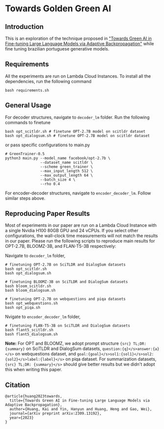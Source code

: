 # Towards Golden Green AI

## Introduction
This is an exploration of the technique proposed in ["Towards Green AI in Fine-tuning Large Language Models via Adaptive Backpropagation"](https://arxiv.org/abs/2309.13192) while fine tuning brazilian portuguese generative models.

## Requirements
All the experiments are run on Lambda Cloud Instances. To install all the dependencies, run the following command
```
bash requirements.sh
```
## General Usage
For decoder structures, navigate to `decoder_lm` folder. Run the following commands to finetune

```
bash opt_scitldr.sh # finetune OPT-2.7B model on scitldr dataset
bash opt_dialogsum.sh # finetune OPT-2.7B model on scitldr dataset
```

or pass specific configurations to main.py

```
# GreenTrainer-0.5
python3 main.py --model_name facebook/opt-2.7b \
                --dataset_name scitldr \
                --scheme green_trainer \
                --max_input_length 512 \
                --max_output_length 64 \
                --batch_size 4 \
                --rho 0.4
```

For encoder-decoder structures, navigate to `encoder_decoder_lm`. Follow similar steps above.

## Reproducing Paper Results
Most of experiments in our paper are run on a Lambda Cloud Instance with a single Nvidia H100 80GB GPU and 24 vCPUs. If you select other configurations, the wall-clock time measurements will not match the results in our paper. Please run the following scripts to reproduce main results for OPT-2.7B, BLOOMZ-3B, and FLAN-T5-3B respectively:

Navigate to `decoder_lm` folder,
```
# finetuning OPT-2.7B on SciTLDR and DialogSum datasets
bash opt_scitldr.sh
bash opt_dialogsum.sh

# finetuning BLOOMZ-3B on SciTLDR and DialogSum datasets
bash bloom_scitldr.sh
bash bloom_dialogsum.sh

# finetuning OPT-2.7B on webquestions and piqa datasets
bash opt_webquestions.sh
bash opt_piqa.sh
```
Nvigate to `encoder_decoder_lm` folder,
```
# finetuning FLAN-T5-3B on SciTLDR and DialogSum datasets
bash flant5_scitldr.sh
bash flant5_dialogsum.sh
```
**Note:** For OPT and BLOOMZ, we adopt prompt structure `{src} TL;DR: {summary}` on SciTLDR and DialogSum datasets, `question:{q}</s>answer:{a}</s>` on webquestions dataset, and `goal:{goal}</s>sol1:{sol1}</s>sol2:{sol2}</s>label:{label}</s>` on piqa dataset. For summarization datasets, `{src} TL;DR: {summary}</s>` should give better results but we didn't adopt this when writing this paper. 

## Citation
```
@article{huang2023towards,
  title={Towards Green AI in Fine-tuning Large Language Models via Adaptive Backpropagation},
  author={Huang, Kai and Yin, Hanyun and Huang, Heng and Gao, Wei},
  journal={arXiv preprint arXiv:2309.13192},
  year={2023}
}
```

